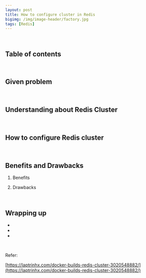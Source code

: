 ```yaml
---
layout: post
title: How to configure cluster in Redis
bigimg: /img/image-header/factory.jpg
tags: [Redis]
---
```




<br>

## Table of contents





<br>

## Given problem






<br>

## Understanding about Redis Cluster





<br>

## How to configure Redis cluster





<br>

## Benefits and Drawbacks

1. Benefits



2. Drawbacks



<br>

## Wrapping up

- 
- 
- 

<br>

Refer:

[https://laptrinhx.com/docker-builds-redis-cluster-3020548882/](https://laptrinhx.com/docker-builds-redis-cluster-3020548882/)
